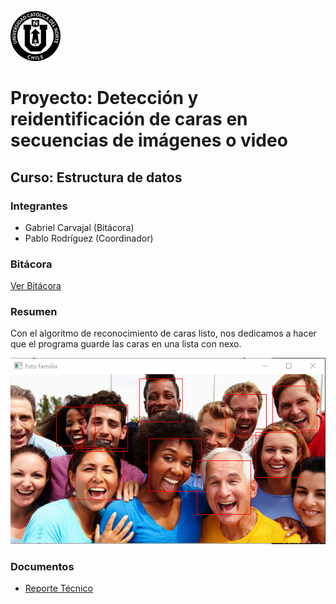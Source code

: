 ![UCN](docs/images/60x60-ucn-negro.png)

# Proyecto: Detección y reidentificación de caras en secuencias de imágenes o video
## Curso: Estructura de datos

### Integrantes

* Gabriel Carvajal (Bitácora)
* Pablo Rodríguez (Coordinador)

### Bitácora

[Ver Bitácora](docs/BITACORA.md)

### Resumen

Con el algoritmo de reconocimiento de caras listo, nos dedicamos a hacer que el programa guarde las caras en una lista con nexo.

![UCN](docs/images/ResultadoH1.png)

### Documentos

* [Reporte Técnico](docs/README.md)

